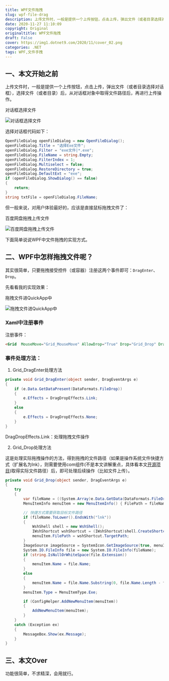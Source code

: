```yaml
---
title: WPF文件拖拽
slug: wpf-file-drag
description: 上传文件时，一般是提供一个上传按钮，点击上传，弹出文件（或者目录选择对话框），选择文件（或者目录）后，从对话框对象中取得文件路径后，再进行上传操作。
date: 2020-11-27 11:10:09
copyright: Original
originaltitle: WPF文件拖拽
draft: False
cover: https://img1.dotnet9.com/2020/11/cover_02.png
categories: .NET
tags: WPF,文件手拽
---
```


## 一、本文开始之前

上传文件时，一般是提供一个上传按钮，点击上传，弹出文件（或者目录选择对话框），选择文件（或者目录）后，从对话框对象中取得文件路径后，再进行上传操作。

对话框选择文件

![对话框选择文件](https://img1.dotnet9.com/2020/11/0201.gif)

选择对话框代码如下：

```C#
OpenFileDialog openFileDialog = new OpenFileDialog();
openFileDialog.Title = "选择Exe文件";
openFileDialog.Filter = "exe文件|*.exe";
openFileDialog.FileName = string.Empty;
openFileDialog.FilterIndex = 1;
openFileDialog.Multiselect = false;
openFileDialog.RestoreDirectory = true;
openFileDialog.DefaultExt = "exe";
if (openFileDialog.ShowDialog() == false)
{
    return;
}
string txtFile = openFileDialog.FileName;
```

但一般来说，对用户体验最好的，应该是直接鼠标拖拽文件了：

百度网盘拖拽上传文件

![百度网盘拖拽上传文件](https://img1.dotnet9.com/2020/11/0202.gif)

下面简单说说WPF中文件拖拽的实现方式。

## 二、WPF中怎样拖拽文件呢？

其实很简单，只要拖拽接受控件（或容器）注册这两个事件即可：`DragEnter`、`Drop`。

先看看我的实现效果：

拖拽文件进QuickApp中

![拖拽文件进QuickApp中](https://img1.dotnet9.com/2020/11/0203.gif)

### Xaml中注册事件

注册事件：

```html
<Grid  MouseMove="Grid_MouseMove" AllowDrop="True" Drop="Grid_Drop" DragEnter="Grid_DragEnter">
```

### 事件处理方法：

1. Grid_DragEnter处理方法

```C#
private void Grid_DragEnter(object sender, DragEventArgs e)
{
    if (e.Data.GetDataPresent(DataFormats.FileDrop))
    {
        e.Effects = DragDropEffects.Link;
    }
    else
    {
        e.Effects = DragDropEffects.None;
    }
}
```

DragDropEffects.Link：处理拖拽文件操作

2. Grid_Drop处理方法

这是处理实际拖拽操作的方法，得到拖拽的文件路径（如果是操作系统文件快捷方式（扩展名为lnk），则需要使用com组件(不是本文讲解重点，具体看本文[开源项目](https://github.com/dotnet9/QuickApp))取得实际文件路径）后，即可处理后续操作（比如文件上传）。

```C#
private void Grid_Drop(object sender, DragEventArgs e)
{
    try
    {
        var fileName = ((System.Array)e.Data.GetData(DataFormats.FileDrop)).GetValue(0).ToString();
        MenuItemInfo menuItem = new MenuItemInfo() { FilePath = fileName };

        // 快捷方式需要获取目标文件路径
        if (fileName.ToLower().EndsWith("lnk"))
        {
            WshShell shell = new WshShell();
            IWshShortcut wshShortcut = (IWshShortcut)shell.CreateShortcut(fileName);
            menuItem.FilePath = wshShortcut.TargetPath;
        }
        ImageSource imageSource = SystemIcon.GetImageSource(true, menuItem.FilePath);
        System.IO.FileInfo file = new System.IO.FileInfo(fileName);
        if (string.IsNullOrWhiteSpace(file.Extension))
        {
            menuItem.Name = file.Name;
        }
        else
        {
            menuItem.Name = file.Name.Substring(0, file.Name.Length - file.Extension.Length);
        }
        menuItem.Type = MenuItemType.Exe;

        if (ConfigHelper.AddNewMenuItem(menuItem))
        {
            AddNewMenuItem(menuItem);
        }
    }
    catch (Exception ex)
    {
        MessageBox.Show(ex.Message);
    }
}
```

## 三、本文Over

功能很简单，不求精深，会用就行。